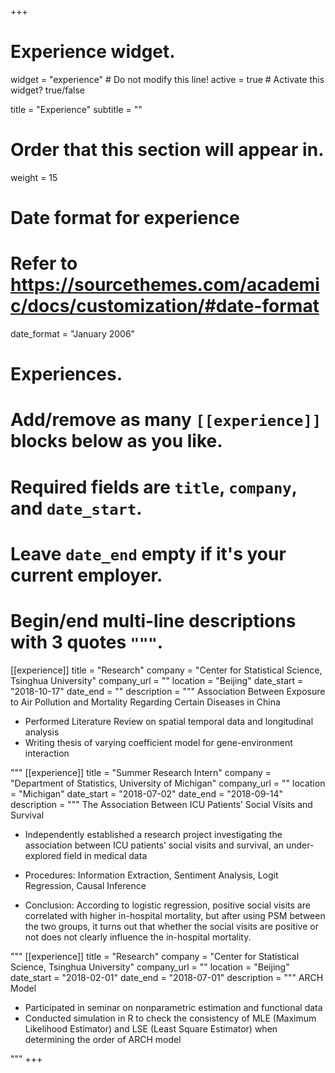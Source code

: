 +++
# Experience widget.
widget = "experience"  # Do not modify this line!
active = true  # Activate this widget? true/false

title = "Experience"
subtitle = ""

# Order that this section will appear in.
weight = 15

# Date format for experience
#   Refer to https://sourcethemes.com/academic/docs/customization/#date-format
date_format = "January 2006"

# Experiences.
#   Add/remove as many `[[experience]]` blocks below as you like.
#   Required fields are `title`, `company`, and `date_start`.
#   Leave `date_end` empty if it's your current employer.
#   Begin/end multi-line descriptions with 3 quotes `"""`.
[[experience]]
  title = "Research"
  company = "Center for Statistical Science, Tsinghua University"
  company_url = ""
  location = "Beijing"
  date_start = "2018-10-17"
  date_end = ""
  description = """
  Association Between Exposure to Air Pollution and Mortality Regarding Certain Diseases in China

  * Performed Literature Review on spatial temporal data and longitudinal analysis
  * Writing thesis of varying coefficient model for gene-environment interaction

"""
[[experience]]
  title = "Summer Research Intern"
  company = "Department of Statistics, University of Michigan"
  company_url = ""
  location = "Michigan"
  date_start = "2018-07-02"
  date_end = "2018-09-14"
  description = """
  The Association Between ICU Patients’ Social Visits and Survival

  * Independently established a research project investigating the association between ICU patients’ social visits and survival, an under-explored field in medical data

  * Procedures: Information Extraction, Sentiment Analysis, Logit Regression, Causal Inference

  * Conclusion: According to logistic regression, positive social visits are correlated with higher in-hospital mortality, but after using PSM between the two groups, it turns out that whether the social visits are positive or not does not clearly influence the in-hospital mortality.

  """
[[experience]]
  title = "Research"
  company = "Center for Statistical Science, Tsinghua University"
  company_url = ""
  location = "Beijing"
  date_start = "2018-02-01"
  date_end = "2018-07-01"
  description = """
ARCH Model

* Participated in seminar on nonparametric estimation and functional data
*	Conducted simulation in R to check the consistency of MLE (Maximum Likelihood Estimator) and LSE (Least Square Estimator) when determining the order of ARCH model

"""
+++

